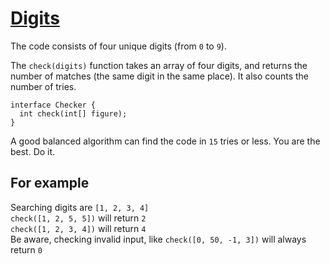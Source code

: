 # [Digits](https://www.codewars.com/kata/digits "https://www.codewars.com/kata/638b042bf418c453377f28ad")

The code consists of four unique digits (from `0` to `9`).

The `check(digits)` function takes an array of four digits, and returns the number of matches
(the same digit in the same place). It also counts the number of tries.

```
interface Checker {
  int check(int[] figure);
}
```

A good balanced algorithm can find the code in `15` tries or less.
You are the best. Do it.

## For example

Searching digits are `[1, 2, 3, 4]`<br>
`check([1, 2, 5, 5])` will return `2`<br>
`check([1, 2, 3, 4])` will return `4`<br>
Be aware, checking invalid input, like `check([0, 50, -1, 3])` will always return `0`
